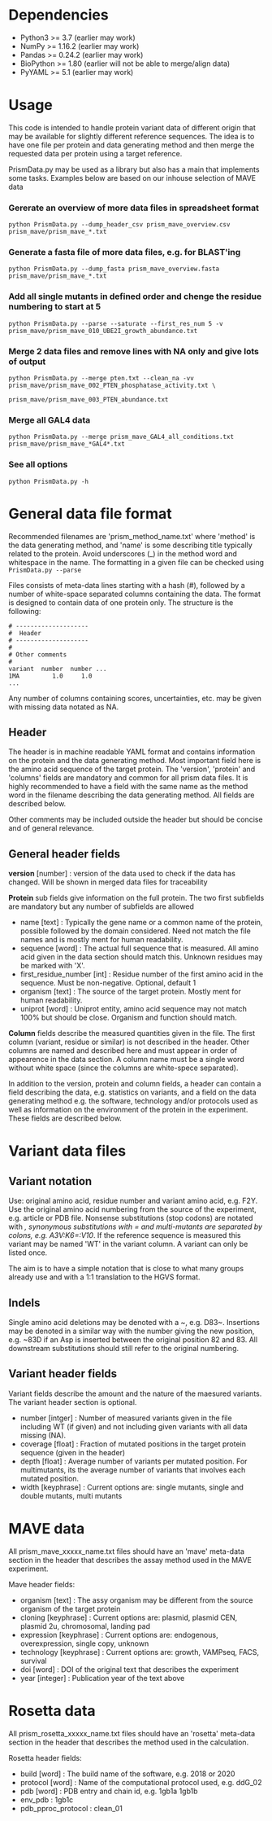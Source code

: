 
Dependencies
============

- Python3   >= 3.7    (earlier may work)
- NumPy     >= 1.16.2 (earlier may work)
- Pandas    >= 0.24.2 (earlier may work)
- BioPython >= 1.80   (earlier will not be able to merge/align data)
- PyYAML    >= 5.1    (earlier may work)

Usage
==================================
This code is intended to handle protein variant data of different origin that may be available for slightly different reference sequences. The idea is to have one file per protein and data generating method and then merge the requested data per protein using a target reference. 

PrismData.py may be used as a library but also has a main that implements some tasks. Examples below are based on our inhouse selection of MAVE data

### Gererate an overview of more data files in spreadsheet format
```
python PrismData.py --dump_header_csv prism_mave_overview.csv  prism_mave/prism_mave_*.txt
```

### Generate a fasta file of more data files, e.g. for BLAST'ing
```
python PrismData.py --dump_fasta prism_mave_overview.fasta  prism_mave/prism_mave_*.txt
```

### Add all single mutants in defined order and chenge the residue numbering to start at 5
```
python PrismData.py --parse --saturate --first_res_num 5 -v  prism_mave/prism_mave_010_UBE2I_growth_abundance.txt
```

### Merge 2 data files and remove lines with NA only and give lots of output
```
python PrismData.py --merge pten.txt --clean_na -vv   prism_mave/prism_mave_002_PTEN_phosphatase_activity.txt \
                                                      prism_mave/prism_mave_003_PTEN_abundance.txt
```

### Merge all GAL4 data
```
python PrismData.py --merge prism_mave_GAL4_all_conditions.txt  prism_mave/prism_mave_*GAL4*.txt
```

### See all options
```
python PrismData.py -h
```

General data file format
========================

Recommended filenames are 'prism_method_name.txt' where 'method' is the data generating method, and 'name' is some describing title typically related to the protein. Avoid underscores (_) in the method word and whitespace in the name. The formatting in a given file can be checked using `PrismData.py --parse`

Files consists of meta-data lines starting with a hash (#), followed by a number of white-space separated columns containing the data. The format is designed to contain data of one protein only. The structure is the following:

```
# --------------------
#  Header
# --------------------
#
# Other comments
#
variant  number  number ...
1MA         1.0     1.0
...
```

Any number of columns containing scores, uncertainties, etc. may be given with missing data notated as NA. 

Header
------

The header is in machine readable YAML format and contains information on the protein and the data generating method. Most important field here is the amino acid sequence of the target protein. The 'version', 'protein' and 'columns' fields are mandatory and common for all prism data files. It is highly recommended to have a field with the same name as the method word in the filename describing the data generating method. All fields are described below.

Other comments may be included outside the header but should be concise and of general relevance.

General header fields
---------------------

**version** [number] : version of the data used to check if the data has changed. Will be shown in merged data files for traceability

**Protein** sub fields give information on the full protein. The two first subfields are mandatory but any number of subfields are allowed

- name [text] : Typically the gene name or a common name of the protein, possible followed by the domain considered. Need
                not match the file names and is mostly ment for human readability.
- sequence [word] : The actual full sequence that is measured. All amino acid given in the data section should match this.
                    Unknown residues may be marked with 'X'. 
- first_residue_number [int] : Residue number of the first amino acid in the sequence. Must be non-negative.
                               Optional, default 1
- organism [text] : The source of the target protein. Mostly ment for human readability.
- uniprot [word] : Uniprot entity, amino acid sequence may not match 100% but should be close. Organism and function should
                   match.

**Column** fields describe the measured quantities given in the file. The first column (variant, residue or similar) is not
described in the header. Other columns are named and described here and must appear in order of appearence in the data section.
A column name must be a single word without white space (since the columns are white-spece separated).

In addition to the version, protein and column fields, a header can contain a field describing the data, e.g. statistics on
variants, and a field on the data generating method e.g. the software, technology and/or protocols used as well as information
on the environment of the protein in the experiment. These fields are described below.

Variant data files
==================

Variant notation
----------------

Use: original amino acid, residue number and variant amino acid, e.g. F2Y. Use the original amino acid numbering from
the source of the experiment, e.g. article or PDB file. Nonsense substitutions (stop codons) are notated with *, synonymous
substitutions with = and multi-mutants are separated by colons, e.g. A3V:K6=:V10*. If the reference sequence is measured
this variant may be named 'WT' in the variant column. A variant can only be listed once.

The aim is to have a simple notation that is close to what many groups already use and with a 1:1 translation to the HGVS
format.

Indels
------

Single amino acid deletions may be denoted with a ~, e.g. D83~. Insertions may be denoted in a similar way with the number
giving the new position, e.g. ~83D if an Asp is inserted between the original position 82 and 83. All downstream substitutions
should still refer to the original numbering.

Variant header fields
---------------------

Variant fields describe the amount and the nature of the maesured variants. The variant header section is optional.

- number [intger] : Number of measured variants given in the file including WT (if given) and not including given variants
                    with all data missing (NA).
- coverage [float] : Fraction of mutated positions in the target protein sequence (given in the header)
- depth [float] : Average number of variants per mutated position. For multimutants, its the average number of variants
                  that involves each mutated position. 
- width [keyphrase] : Current options are: single mutants, single and double mutants, multi mutants

MAVE data
=========

All prism_mave_xxxxx_name.txt files should have an 'mave' meta-data section in the header that describes the assay method
used in the MAVE experiment.

Mave header fields:

- organism [text] : The assy organism may be different from the source organism of the target protein
- cloning [keyphrase] : Current options are: plasmid, plasmid CEN, plasmid 2u, chromosomal, landing pad
- expression [keyphrase] : Current options are: endogenous, overexpression, single copy, unknown
- technology [keyphrase] : Current options are: growth, VAMPseq, FACS, survival
- doi [word] : DOI of the original text that describes the experiment
- year [integer] : Publication year of the text above

Rosetta data
============

All prism_rosetta_xxxxx_name.txt files should have an 'rosetta' meta-data section in the header that describes the method
used in the calculation.

Rosetta header fields:

- build [word] : The build name of the software, e.g. 2018 or 2020
- protocol [word] : Name of the computational protocol used, e.g. ddG_02
- pdb [word] : PDB entry and chain id, e.g. 1gb1a 1gb1b
- env_pdb : 1gb1c
- pdb_pproc_protocol : clean_01

